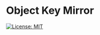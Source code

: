 # Object Key Mirror
[![License: MIT](https://img.shields.io/badge/License-MIT-brightgreen.svg)](https://opensource.org/licenses/MIT) 
